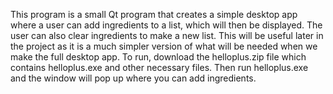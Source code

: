 This program is a small Qt program that creates a simple desktop app where a user can add ingredients to a list, which will then be displayed.
The user can also clear ingredients to make a new list. This will be useful later in the project as it is a much simpler version of what will be
needed when we make the full desktop app. To run, download the helloplus.zip file which contains helloplus.exe and other necessary files. Then run helloplus.exe and the window will pop up where you can add ingredients.
